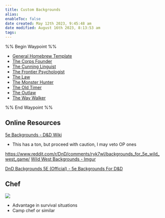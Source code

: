 ```yaml
---
title: Custom Backgrounds
alias: 
enableToc: false
date created: May 12th 2023, 9:45:48 am
date modified: August 16th 2023, 8:13:53 am
tags: 
---
```

%% Begin Waypoint %%
- [General Homebrew Template](./General%20Homebrew%20Template.md)
- [The Corps Founder](./The%20Corps%20Founder.md)
- [The Cunning Linguist](./The%20Cunning%20Linguist.md)
- [The Frontier Psychologist](./The%20Frontier%20Psychologist.md)
- [The Law](./The%20Law.md)
- [The Monster Hunter](./The%20Monster%20Hunter.md)
- [The Old Timer](./The%20Old%20Timer.md)
- [The Outlaw](./The%20Outlaw.md)
- [The Way Walker](./The%20Way%20Walker.md)

%% End Waypoint %%
## Online Resources
[5e Backgrounds - D&D Wiki](https://www.dandwiki.com/wiki/5e_Backgrounds)
- This has a ton, but proceed with caution, I may veto OP ones

https://www.reddit.com/r/DnD/comments/ryk7wl/backgrounds_for_5e_wild_west_game/
[Wild West Backgrounds - Imgur](https://imgur.com/a/on9ZD#XPvdcru)

[DnD Backgrounds 5E (Official) - 5e Backgrounds For D&D](https://5ebackgrounds.com/)
## Chef
![](https://i.imgur.com/2tv5xrW.jpeg)
- Advantage in survival situations
- Camp chef or similar
